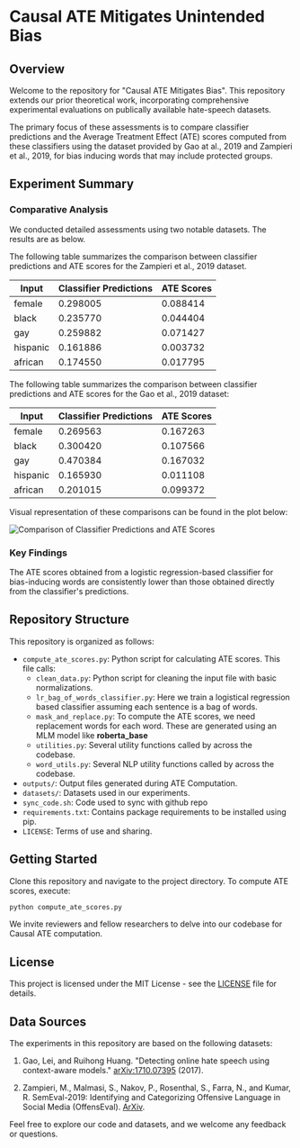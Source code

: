 # Causal ATE Mitigates Unintended Bias

## Overview

Welcome to the repository for "Causal ATE Mitigates Bias".
This repository extends our prior theoretical work, incorporating comprehensive experimental evaluations on publically
available hate-speech datasets.

The primary focus of these assessments is to compare classifier predictions and the Average
Treatment Effect (ATE) scores computed from these classifiers using the dataset provided by Gao at al., 2019 and
Zampieri et al., 2019, for bias inducing words that may include protected groups.

## Experiment Summary

### Comparative Analysis

We conducted detailed assessments using two notable datasets. The results are as below.

The following table summarizes the comparison between classifier predictions and ATE scores for the Zampieri et al.,
2019 dataset.

| **Input** | **Classifier Predictions** | **ATE Scores** |
|-----------|----------------------------|----------------|
| female    | 0.298005                   | 0.088414       |
| black     | 0.235770                   | 0.044404       |
| gay       | 0.259882                   | 0.071427       |
| hispanic  | 0.161886                   | 0.003732       |
| african   | 0.174550                   | 0.017795       |

The following table summarizes the comparison between classifier predictions and ATE scores for the Gao et al., 2019
dataset:

| **Input** | **Classifier Predictions** | **ATE Scores** |
|-----------|----------------------------|----------------|
| female    | 0.269563                   | 0.167263       |
| black     | 0.300420                   | 0.107566       |
| gay       | 0.470384                   | 0.167032       |
| hispanic  | 0.165930                   | 0.011108       |
| african   | 0.201015                   | 0.099372       |

Visual representation of these comparisons can be found in the plot below:

![Comparison of Classifier Predictions and ATE Scores](https://github.com/causal-ate-mitigates-bias/causal-ate-mitigates-bias/blob/main/plots/difference_in_bias_side_by_side.png)

### Key Findings

The ATE scores obtained from a logistic regression-based classifier for bias-inducing words are consistently lower than
those obtained directly from the classifier's predictions.

## Repository Structure

This repository is organized as follows:

- `compute_ate_scores.py`: Python script for calculating ATE scores. This file calls:
    - `clean_data.py`: Python script for cleaning the input file with basic normalizations.
    - `lr_bag_of_words_classifier.py`: Here we train a logistical regression based classifier assuming each sentence is
      a bag of words.
    - `mask_and_replace.py`: To compute the ATE scores, we need replacement words for each word. These are generated
      using an MLM model like **roberta_base**
    - `utilities.py`: Several utility functions called by across the codebase.
    - `word_utils.py`: Several NLP utility functions called by across the codebase.
- `outputs/`: Output files generated during ATE Computation.
- `datasets/`: Datasets used in our experiments.
- `sync_code.sh`: Code used to sync with github repo
- `requirements.txt`: Contains package requirements to be installed using pip.
- `LICENSE`: Terms of use and sharing.

## Getting Started

Clone this repository and navigate to the project directory. To compute ATE scores, execute:

```bash
python compute_ate_scores.py
```

We invite reviewers and fellow researchers to delve into our codebase for Causal ATE computation.

## License

This project is licensed under the MIT License - see
the [LICENSE](https://github.com/causal-ate-mitigates-bias/causal-ate-mitigates-bias/blob/main/LICENSE) file for
details.

## Data Sources

The experiments in this repository are based on the following datasets:

1. Gao, Lei, and Ruihong Huang. "Detecting online hate speech using context-aware
   models." [arXiv:1710.07395](https://arxiv.org/abs/1710.07395) (2017).

2. Zampieri, M., Malmasi, S., Nakov, P., Rosenthal, S., Farra, N., and Kumar, R. SemEval-2019: Identifying and
   Categorizing Offensive Language in Social Media (OffensEval). [ArXiv](https://arxiv.org/abs/1903.08983).

Feel free to explore our code and datasets, and we welcome any feedback or questions.
